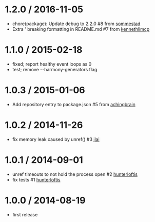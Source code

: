 
1.2.0 / 2016-11-05
==================

  * chore(package): Update debug to 2.2.0 #8 from [sommestad](https://github.com/sommestad)
  * Extra ' breaking formatting in README.md #7 from [kennethlimcp](https://github.com/kennethlimcp)

1.1.0 / 2015-02-18
==================

 * fixed; report healthy event loops as 0
 * test; remove --harmony-generators flag

1.0.3 / 2015-01-06
==================

 * Add repository entry to package.json #5 from [achingbrain](https://github.com/achingbrain)

1.0.2 / 2014-11-26
==================

 * fix memory leak caused by unref() #3 [jlai](https://github.com/jlai)

1.0.1 / 2014-09-01
==================

 * unref timeouts to not hold the process open #2 [hunterloftis](https://github.com/hunterloftis)
 * fix tests #1 [hunterloftis](https://github.com/hunterloftis)

1.0.0 / 2014-08-19
==================

 * first release
